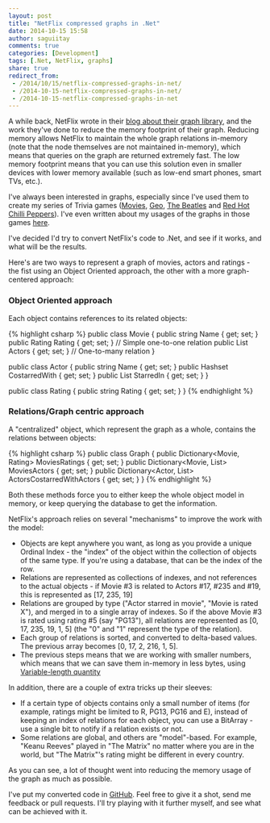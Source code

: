 ```yaml
---
layout: post
title: "NetFlix compressed graphs in .Net"
date: 2014-10-15 15:58
author: saguiitay
comments: true
categories: [Development]
tags: [.Net, NetFlix, graphs]
share: true
redirect_from:
 - /2014/10/15/netflix-compressed-graphs-in-net/
 - /2014-10-15-netflix-compressed-graphs-in-net/
 - /2014-10-15-netflix-compressed-graphs-in-net
---
```

A while back, NetFlix wrote in their [blog about their graph library](http://techblog.netflix.com/2013/01/netflixgraph-metadata-library_18.html), and the work
they've done to reduce the memory footprint of their graph. Reducing memory allows NetFlix to maintain the whole graph relations in-memory (note that the node
themselves are not maintained in-memory), which means that queries on the graph are returned extremely fast. The low memory footprint means that you can use this
solution even in smaller devices with lower memory available (such as low-end smart phones, smart TVs, etc.).

I've always been interested in graphs, especially since I've used them to create my series of Trivia games ([Movies]({{site.url}}/windows-phone/movies-trivia),
[Geo]({{site.url}}/windows-phone/geo-trivia), [The Beatles]({{site.url}}/windows-phone/the-beatles-trivia) and
[Red Hot Chilli Peppers]({{site.url}}/windows-phone/rhcp-trivia)). I've even written about my usages of the graphs in those games [here]({{site.url}}/windows-phone/).

I've decided I'd try to convert NetFlix's code to .Net, and see if it works, and what will be the results.

Here's are two ways to represent a graph of movies, actors and ratings - the fist using an Object Oriented approach, the other with a more graph-centered approach:

### Object Oriented approach

Each object contains references to its related objects:

{% highlight csharp %}
public class Movie {
	public string Name { get; set; }
	public Rating Rating { get; set; } // Simple one-to-one relation
	public List<Actor> Actors { get; set; } // One-to-many relation
}

public class Actor {
	public string Name { get; set; }
	public Hashset<Actor> CostarredWith { get; set; }
	public List<Movie> StarredIn { get; set; }
}

public class Rating {
	public string Rating { get; set; }
}
{% endhighlight %}

### Relations/Graph centric approach

A "centralized" object, which represent the graph as a whole, contains the relations between objects:

{% highlight csharp %}
public class Graph {
	public Dictionary<Movie, Rating> MoviesRatings { get; set; }
	public Dictionary<Movie, List<Actor>> MoviesActors { get; set; }
	public Dictionary<Actor, List<Actor>> ActorsCostarredWithActors { get; set; }
}
{% endhighlight %}

Both these methods force you to either keep the whole object model in memory, or keep querying the database to get the information.

NetFlix's approach relies on several "mechanisms" to improve the work with the model:

* Objects are kept anywhere you want, as long as you provide a unique Ordinal Index - the "index" of the object within the collection of objects of the same
type. If you're using a database, that can be the index of the row.
* Relations are represented as collections of indexes, and not references to the actual objects - if Movie #3 is related to Actors #17, #235 and #19, this
is represented as \[17, 235, 19\]
* Relations are grouped by type ("Actor starred in movie", "Movie is rated X"), and merged in to a single array of indexes. So if the above Movie #3 is rated using
rating #5 (say "PG13"), all relations are represented as \[0, 17, 235, 19, 1, 5\] (the "0" and "1" represent the type of the relation).
* Each group of relations is sorted, and converted to delta-based values. The previous array becomes \[0, 17, 2, 216, 1, 5\].
* The previous steps means that we are working with smaller numbers, which means that we can save them in-memory in less bytes, using [Variable-length quantity](http://en.wikipedia.org/wiki/Variable-length_quantity)

In addition, there are a couple of extra tricks up their sleeves:

* If a certain type of objects contains only a small number of items (for example, ratings might be limited to R, PG13, PG16 and E), instead of keeping an index of
relations for each object, you can use a BitArray - use a single bit to notify if a relation exists or not.
* Some relations are global, and others are "model"-based. For example, "Keanu Reeves" played in "The Matrix" no matter where you are in the world, but "The Matrix"'s
rating might be different in every country.

As you can see, a lot of thought went into reducing the memory usage of the graph as much as possible.

I've put my converted code in [GitHub](https://github.com/saguiitay/netflix-graph.net "netflix-graph.net"). Feel free to give it a shot, send me feedback or pull
requests. I'll try playing with it further myself, and see what can be achieved with it.


